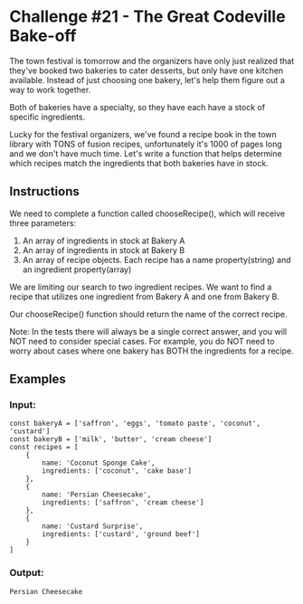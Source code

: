 # Challenge #21 - The Great Codeville Bake-off
The town festival is tomorrow and the organizers have only just realized that they've booked two bakeries to cater desserts, but only have one kitchen available. Instead of just choosing one bakery, let's help them figure out a way to work together.

Both of bakeries have a specialty, so they have each have a stock of specific ingredients.

Lucky for the festival organizers, we've found a recipe book in the town library with TONS of fusion recipes, unfortunately it's 1000 of pages long and we don't have much time. Let's write a function that helps determine which recipes match the ingredients that both bakeries have in stock.

## Instructions
We need to complete a function called chooseRecipe(), which will receive three parameters:

1. An array of ingredients in stock at Bakery A
2. An array of ingredients in stock at Bakery B
3. An array of recipe objects. Each recipe has a name property(string) and an ingredient property(array)

We are limiting our search to two ingredient recipes. We want to find a recipe that utilizes one ingredient from Bakery A and one from Bakery B.

Our chooseRecipe() function should return the name of the correct recipe.

Note: In the tests there will always be a single correct answer, and you will NOT need to consider special cases. For example, you do NOT need to worry about cases where one bakery has BOTH the ingredients for a recipe.

## Examples
### Input:
```
const bakeryA = ['saffron', 'eggs', 'tomato paste', 'coconut', 'custard']
const bakeryB = ['milk', 'butter', 'cream cheese']
const recipes = [
    {
        name: 'Coconut Sponge Cake',
        ingredients: ['coconut', 'cake base']
    },
    {
        name: 'Persian Cheesecake',
        ingredients: ['saffron', 'cream cheese']
    },
    {
        name: 'Custard Surprise',
        ingredients: ['custard', 'ground beef']
    }
]
```
### Output:
`Persian Cheesecake`
